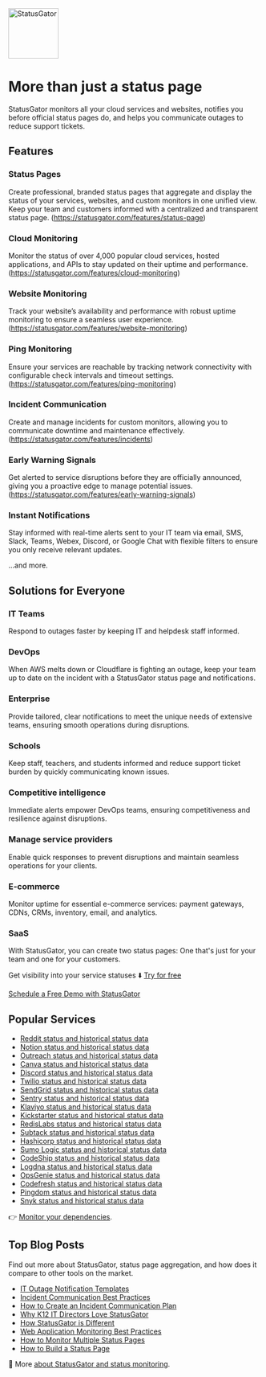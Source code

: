 <img src="https://statusgator.com/blog/wp-content/uploads/2021/08/Artboard-1.png" height=100 alt="StatusGator">

# More than just a status page

StatusGator monitors all your cloud services and websites, notifies you before official status pages do, and helps you communicate outages to reduce support tickets.

## Features

### Status Pages
Create professional, branded status pages that aggregate and display the status of your services, websites, and custom monitors in one unified view. Keep your team and customers informed with a centralized and transparent status page.
(https://statusgator.com/features/status-page)

### Cloud Monitoring
Monitor the status of over 4,000 popular cloud services, hosted applications, and APIs to stay updated on their uptime and performance.
(https://statusgator.com/features/cloud-monitoring)

### Website Monitoring
Track your website’s availability and performance with robust uptime monitoring to ensure a seamless user experience.
(https://statusgator.com/features/website-monitoring)

### Ping Monitoring
Ensure your services are reachable by tracking network connectivity with configurable check intervals and timeout settings.
(https://statusgator.com/features/ping-monitoring)

### Incident Communication
Create and manage incidents for custom monitors, allowing you to communicate downtime and maintenance effectively.
(https://statusgator.com/features/incidents)

### Early Warning Signals
Get alerted to service disruptions before they are officially announced, giving you a proactive edge to manage potential issues.
(https://statusgator.com/features/early-warning-signals)

### Instant Notifications
Stay informed with real-time alerts sent to your IT team via email, SMS, Slack, Teams, Webex, Discord, or Google Chat with flexible filters to ensure you only receive relevant updates.

...and more.

## Solutions for Everyone

### IT Teams
Respond to outages faster by keeping IT and helpdesk staff informed.

### DevOps
When AWS melts down or Cloudflare is fighting an outage, keep your team up to date on the incident with a StatusGator status page and notifications.

### Enterprise
Provide tailored, clear notifications to meet the unique needs of extensive teams, ensuring smooth operations during disruptions.

### Schools
Keep staff, teachers, and students informed and reduce support ticket burden by quickly communicating known issues.

### Competitive intelligence
Immediate alerts empower DevOps teams, ensuring competitiveness and resilience against disruptions.

### Manage service providers
Enable quick responses to prevent disruptions and maintain seamless operations for your clients.

### E-commerce
Monitor uptime for essential e-commerce services: payment gateways, CDNs, CRMs, inventory, email, and analytics.

### SaaS
With StatusGator, you can create two status pages: One that's just for your team and one for your customers.


Get visibility into your service statuses ⬇️
[Try for free](https://statusgator.com/users/sign_up)

[Schedule a Free Demo with StatusGator](https://savvycal.com/statusgator/bb11bf73?d=60&view=week&from=2024-12-16&sid=41a18a4a-8363-414c-b775-997c02e83f5f)

## Popular Services

* [Reddit status and historical status data](https://statusgator.com/services/reddit)
* [Notion status and historical status data](https://statusgator.com/services/notion)
* [Outreach status and historical status data](https://statusgator.com/services/outreach)
* [Canva status and historical status data](https://statusgator.com/services/canva)
* [Discord status and historical status data](https://statusgator.com/services/discord)
* [Twilio status and historical status data](https://statusgator.com/services/twilio)
* [SendGrid status and historical status data](https://statusgator.com/services/sendgrid)
* [Sentry status and historical status data](https://statusgator.com/services/sentry)
* [Klaviyo status and historical status data](https://statusgator.com/services/klaviyo)
* [Kickstarter status and historical status data](https://statusgator.com/services/kickstarter)
* [RedisLabs status and historical status data](https://statusgator.com/services/redislabs)
* [Subtack status and historical status data](https://statusgator.com/services/substack)
* [Hashicorp status and historical status data](https://statusgator.com/services/hashicorp)
* [Sumo Logic status and historical status data](https://statusgator.com/services/sumo-logic-au)
* [CodeShip status and historical status data](https://statusgator.com/services/codeship)
* [Logdna status and historical status data](https://statusgator.com/services/mezmo)
* [OpsGenie status and historical status data](https://statusgator.com/services/opsgenie)
* [Codefresh status and historical status data](https://statusgator.com/services/codefresh)
* [Pingdom status and historical status data](https://statusgator.com/services/pingdom)
* [Snyk status and historical status data](https://statusgator.com/services/snyk)

👉 [Monitor your dependencies](https://statusgator.com/users/sign_up).

## Top Blog Posts
Find out more about StatusGator, status page aggregation, and how does it compare to other tools on the market.

* [IT Outage Notification Templates](https://statusgator.com/blog/it-outage-notification-templates/)
* [Incident Communication Best Practices](https://statusgator.com/blog/incident-communication-best-practices/)
* [How to Create an Incident Communication Plan](https://statusgator.com/blog/how-to-create-an-incident-communication-plan/)
* [Why K12 IT Directors Love StatusGator](https://statusgator.com/blog/why-k12-it-directors-love-statusgator/)
* [How StatusGator is Different](https://statusgator.com/blog/how-statusgator-is-different/)
* [Web Application Monitoring Best Practices](https://statusgator.com/blog/web-application-monitoring-best-practices/)
* [How to Monitor Multiple Status Pages](https://statusgator.com/blog/how-to-monitor-multiple-status-pages/)
* [How to Build a Status Page](https://statusgator.com/blog/how-to-build-status-page/)


🐊 More [about StatusGator and status monitoring](https://statusgator.com/blog/).
